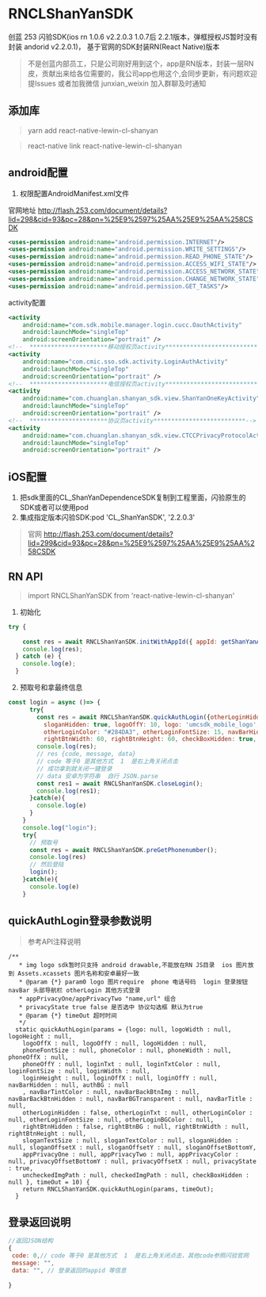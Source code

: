 # RNCLShanYanSDK
创蓝 253 闪验SDK(ios rn 1.0.6 v2.2.0.3 1.0.7后 2.2.1版本，弹框授权JS暂时没有封装    andorid v2.2.0.1)， 基于官网的SDK封装RN(React Native)版本


> 不是创蓝内部员工，只是公司刚好用到这个，app是RN版本，封装一层RN皮，贡献出来给各位需要的，我公司app也用这个,会同步更新，有问题欢迎提Issues
> 或者加我微信 junxian_weixin 加入群聊及时通知


## 添加库 
> yarn add react-native-lewin-cl-shanyan

> react-native link react-native-lewin-cl-shanyan
## android配置
1. 权限配置AndroidManifest.xml文件

官网地址 http://flash.253.com/document/details?lid=298&cid=93&pc=28&pn=%25E9%2597%25AA%25E9%25AA%258CSDK

```xml
<uses-permission android:name="android.permission.INTERNET"/>
<uses-permission android:name="android.permission.WRITE_SETTINGS"/>
<uses-permission android:name="android.permission.READ_PHONE_STATE"/>
<uses-permission android:name="android.permission.ACCESS_WIFI_STATE"/>
<uses-permission android:name="android.permission.ACCESS_NETWORK_STATE"/>
<uses-permission android:name="android.permission.CHANGE_NETWORK_STATE"/>
<uses-permission android:name="android.permission.GET_TASKS"/>
```

activity配置

```xml
<activity
    android:name="com.sdk.mobile.manager.login.cucc.OauthActivity"
    android:launchMode="singleTop"
    android:screenOrientation="portrait" />
<!--  **********************移动授权页activity**************************-->
<activity
    android:name="com.cmic.sso.sdk.activity.LoginAuthActivity"
    android:launchMode="singleTop"
    android:screenOrientation="portrait" />
<!--  **********************电信授权页activity**************************-->
<activity
    android:name="com.chuanglan.shanyan_sdk.view.ShanYanOneKeyActivity"
    android:launchMode="singleTop"
    android:screenOrientation="portrait" />
<!--  **********************协议页activity**************************-->
<activity
    android:name="com.chuanglan.shanyan_sdk.view.CTCCPrivacyProtocolActivity"
    android:launchMode="singleTop"
    android:screenOrientation="portrait" />
```

## iOS配置
1. 把sdk里面的CL_ShanYanDependenceSDK复制到工程里面，闪验原生的SDK或者可以使用pod
2. 集成指定版本闪验SDK:pod 'CL_ShanYanSDK', '2.2.0.3'
> 官网 http://flash.253.com/document/details?lid=299&cid=93&pc=28&pn=%25E9%2597%25AA%25E9%25AA%258CSDK

## RN API
> import RNCLShanYanSDK from 'react-native-lewin-cl-shanyan'

1. 初始化  
```javascript
try {
    
    const res = await RNCLShanYanSDK.initWithAppId({ appId: getShanYanAppId(), appKey: getShanYanAppKey(), timeOut: 10 });
    console.log(res);
  } catch (e) {
    console.log(e);
  }
```

2. 预取号和拿最终信息
```javascript
const login = async ()=> {
      try{
        const res = await RNCLShanYanSDK.quickAuthLogin({otherLoginHidden: false, rightBtnHidden: false, 
          sloganHidden: true, logoOffY: 10, logo: 'umcsdk_mobile_logo', logoWidth: 200, logoOffX: 5, 
          otherLoginColor: "#284DA3", otherLoginFontSize: 15, navBarHidden: true, rightBtnBG: 'close', 
          rightBtnWidth: 60, rightBtnHeight: 60, checkBoxHidden: true, appPrivacyOne: "協議名稱,https://www.baidu.com" }, 10);
        console.log(res);
        // res {code, message, data}
        // code 等于0 是其他方式  1  是右上角关闭点击
        // 成功拿到就关闭一键登录
        // data 安卓为字符串  自行 JSON.parse
        const res1 = await RNCLShanYanSDK.closeLogin();
        console.log(res1);
      }catch(e){
        console.log(e)
      }
    }
    console.log("login");
    try{
      // 预取号
      const res = await RNCLShanYanSDK.preGetPhonenumber();
      console.log(res)
      // 然后登陆
      login();
    }catch(e){
      console.log(e)
    }
```

## quickAuthLogin登录参数说明

> 参考API注释说明
```javascrip
/**
   * img logo sdk暂时只支持 android drawable,不能放在RN JS目录  ios 图片放到 Assets.xcassets 图片名称和安卓最好一致
   * @param {*} param0 logo 图片require  phone 电话号码  login 登录按钮  navBar 头部导航栏 otherLogin 其他方式登录
   * appPrivacyOne/appPrivacyTwo "name,url" 组合
   * privacyState true false 是否选中 协议勾选框 默认为true
   * @param {*} timeOut 超时时间
   */
  static quickAuthLogin(params = {logo: null, logoWidth : null, logoHeight : null, 
    logoOffX : null, logoOffY : null, logoHidden : null, 
    phoneFontSize : null, phoneColor : null, phoneWidth : null, phoneOffX : null, 
    phoneOffY : null, loginTxt : null, loginTxtColor : null, loginFontSize : null, loginWidth : null, 
    loginHeight : null, loginOffX : null, loginOffY : null, navBarHidden : null, authBG : null
    , navBarTintColor : null, navBarBackBtnImg : null, navBarBackBtnHidden : null, navBarBGTransparent : null, navBarTitle : null, 
    otherLoginHidden : false, otherLoginTxt : null, otherLoginColor : null, otherLoginFontSize : null, otherLoginBGColor : null,
    rightBtnHidden : false, rightBtnBG : null, rightBtnWidth : null, rightBtnHeight : null,
    sloganTextSize : null, sloganTextColor : null, sloganHidden : null, sloganOffsetX : null, sloganOffsetY : null, sloganOffsetBottomY,
    appPrivacyOne : null, appPrivacyTwo : null, appPrivacyColor : null, privacyOffsetBottomY : null, privacyOffsetX : null, privacyState : true, 
    uncheckedImgPath : null, checkedImgPath : null, checkBoxHidden : null }, timeOut = 10) {
    return RNCLShanYanSDK.quickAuthLogin(params, timeOut);
  }
```

## 登录返回说明

```javascript
//返回JSON结构
{
 code: 0,// code 等于0 是其他方式  1  是右上角关闭点击，其他code参照闪验官网
 message: "",
 data: "", // 登录返回的appid 等信息
 
}
```
